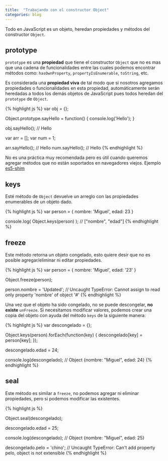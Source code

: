 ```yaml
---
title:  "Trabajando con el constructor Object"
categories: blog
---
```

Todo en JavaScript es un objeto, heredan propiedades y métodos del
constructor `Object`.

## prototype
`prototype` es una __propiedad__ que tiene el constructor `Object` que no es mas que una cadena de
funcionalidades entre las cuales podemos encontrar métodos como: `hasOwnProperty`,
`propertyIsEnumerable`, `toString`, etc.

Es considerada una __propiedad viva__ de tal modo que si nosotros
agregamos propiedades o funcionalidades en esta propiedad, automáticamente serán
heredadas a todos los demás objetos de JavaScript pues todos heredan del
`prototype` de `Object`.

{% highlight js %}
var obj = {};

Object.prototype.sayHello = function() {
  console.log('Hello');
}

obj.sayHello(); // Hello

var arr = [];
var num = 1;

arr.sayHello(); // Hello
num.sayHello(); // Hello
{% endhighlight %}

No es una práctica muy recomendada pero es útil cuando queremos agregar
métodos que no están soportados en navegadores viejos. Ejemplo [es5-shim][es5-shim]

[es5-shim]: https://github.com/es-shims/es5-shim/blob/master/es5-shim.js

## keys
Esté método de `Object` devuelve un arreglo con las propiedades enumerables de un objeto dado.

{% highlight js %}
var person = {
  nombre: 'Miguel',
  edad: 23
}

console.log( Object.keys(person) ); // ["nombre", "edad"]
{% endhighlight %}

## freeze
Este método retorna un objeto congelado, esto quiere desir que no es
posible agregar/eliminar ni editar propiedades.

{% highlight js %}
var person = {
  nombre: 'Miguel',
  edad: '23'
}

Object.freeze(person);

person.nombre = 'Updated'; // Uncaught TypeError: Cannot assign to read only property 'nombre' of object '#<Object>'
{% endhighlight %}

Una vez que el objeto ha sido congelado, no se puede descongelar, __no existe__ `unFreeze`.
Si necesitamos modificar valores, podemos crear una copia del objeto
con ayuda del método `keys` de la siguiente manera:

{% highlight js %}
var descongelado = {};

Object.keys(person).forEach(function(key) {
  descongelado[key] = person[key];
});

descongelado.edad = 24;

console.log(descongelado); // Object {nombre: "Miguel", edad: 24}
{% endhighlight %}

## seal
Este método es similar a `freeze`, no podemos agregar ni eliminar
propiedades, pero si podemos modificar las existentes.

{% highlight js %}

Object.seal(descongelado);

descongelado.edad = 25;

console.log(descongelado); // Object {nombre: "Miguel", edad: 25}

descongelado.pelo = 'chino'; // Uncaught TypeError: Can't add property pelo, object is not extensible
{% endhighlight %}






